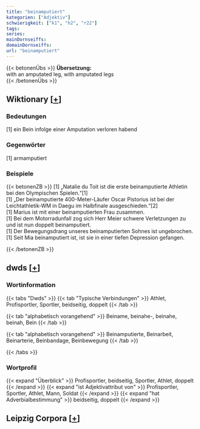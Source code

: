 ```yaml
---
title: "beinamputiert"
kategorien: ["Adjektiv"]
schwierigkeit: ["k1", "h2", "r22"]
tags:
series:
mainDornseiffs:
domainDornseiffs:
url: "beinamputiert"
---
```


{{< betonenÜbs >}}
**Übersetzung:**  
with an amputated leg, with amputated legs  
{{< /betonenÜbs >}}

## Wiktionary [[+](https://de.wiktionary.org/wiki/beinamputiert)]

### Bedeutungen
[1] ein Bein infolge einer Amputation verloren habend  

### Gegenwörter
[1] armamputiert  

### Beispiele
{{< betonenZB >}}
[1] „Natalie du Toit ist die erste beinamputierte Athletin bei den Olympischen Spielen.“[1]  
[1] „Der beinamputierte 400-Meter-Läufer Oscar Pistorius ist bei der Leichtathletik-WM in Daegu im Halbfinale ausgeschieden.“[2]  
[1] Marius ist mit einer beinamputierten Frau zusammen.  
[1] Bei dem Motorradunfall zog sich Herr Meier schwere Verletzungen zu und ist nun doppelt beinamputiert.  
[1] Der Bewegungsdrang unseres beinamputierten Sohnes ist ungebrochen.  
[1] Seit Mia beinamputiert ist, ist sie in einer tiefen Depression gefangen.  

{{< /betonenZB >}}


## dwds [[+](https://www.dwds.de/wb/beinamputiert)]

### Wortinformation
{{< tabs "Dwds" >}}
{{< tab "Typische Verbindungen" >}}
Athlet, Profisportler, Sportler, beidseitig, doppelt
{{< /tab >}}

{{< tab "alphabetisch vorangehend" >}}
Beiname, beinahe-, beinahe, beinah, Bein
{{< /tab >}}

{{< tab "alphabetisch vorangehend" >}}
Beinamputierte, Beinarbeit, Beinarterie, Beinbandage, Beinbewegung
{{< /tab >}}

{{< /tabs >}}

### Wortprofil
{{< expand "Überblick" >}} Profisportler, beidseitig, Sportler, Athlet, doppelt {{< /expand >}}
{{< expand "ist Adjektivattribut von" >}} Profisportler, Sportler, Athlet, Mann, Soldat {{< /expand >}}
{{< expand "hat Adverbialbestimmung" >}} beidseitig, doppelt {{< /expand >}}

## Leipzig Corpora [[+](https://corpora.uni-leipzig.de/en/res?word=beinamputiert&corpusId=deu_newscrawl-public_2018)]

